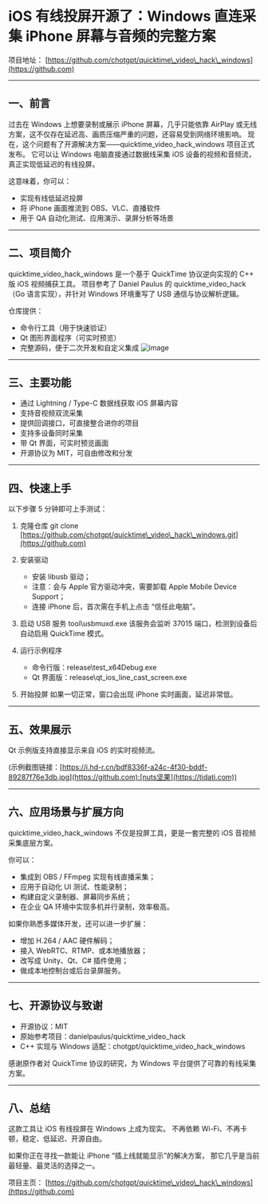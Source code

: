 # iOS 有线投屏开源了：Windows 直连采集 iPhone 屏幕与音频的完整方案

项目地址：
[https://github.com/chotgpt/quicktime\_video\_hack\_windows](https://github.com)

---

## 一、前言

过去在 Windows 上想要录制或展示 iPhone 屏幕，几乎只能依靠 AirPlay 或无线方案，这不仅存在延迟高、画质压缩严重的问题，还容易受到网络环境影响。
现在，这个问题有了开源解决方案——quicktime\_video\_hack\_windows 项目正式发布。
它可以让 Windows 电脑直接通过数据线采集 iOS 设备的视频和音频流，真正实现低延迟的有线投屏。

这意味着，你可以：

* 实现有线低延迟投屏
* 将 iPhone 画面推流到 OBS、VLC、直播软件
* 用于 QA 自动化测试、应用演示、录屏分析等场景

---

## 二、项目简介

quicktime\_video\_hack\_windows 是一个基于 QuickTime 协议逆向实现的 C++ 版 iOS 视频捕获工具。
项目参考了 Daniel Paulus 的 quicktime\_video\_hack（Go 语言实现），并针对 Windows 环境重写了 USB 通信与协议解析逻辑。

仓库提供：

* 命令行工具（用于快速验证）
* Qt 图形界面程序（可实时预览）
* 完整源码，便于二次开发和自定义集成
  ![image]()

---

## 三、主要功能

* 通过 Lightning / Type-C 数据线获取 iOS 屏幕内容
* 支持音视频双流采集
* 提供回调接口，可直接整合进你的项目
* 支持多设备同时采集
* 带 Qt 界面，可实时预览画面
* 开源协议为 MIT，可自由修改和分发

---

## 四、快速上手

以下步骤 5 分钟即可上手测试：

1. 克隆仓库
   git clone [https://github.com/chotgpt/quicktime\_video\_hack\_windows.git](https://github.com)
2. 安装驱动

   * 安装 libusb 驱动；
   * 注意：会与 Apple 官方驱动冲突，需要卸载 Apple Mobile Device Support；
   * 连接 iPhone 后，首次需在手机上点击 “信任此电脑”。
3. 启动 USB 服务
   tool\usbmuxd.exe
   该服务会监听 37015 端口，检测到设备后自动启用 QuickTime 模式。
4. 运行示例程序

   * 命令行版：release\test\_x64Debug.exe
   * Qt 界面版：release\qt\_ios\_line\_cast\_screen.exe
5. 开始投屏
   如果一切正常，窗口会出现 iPhone 实时画面，延迟非常低。

---

## 五、效果展示

Qt 示例版支持直接显示来自 iOS 的实时视频流。

(示例截图链接：[https://i.hd-r.cn/bdf8336f-a24c-4f30-bddf-89287f76e3db.jpg](https://github.com):[nuts坚果](https://tidati.com))

---

## 六、应用场景与扩展方向

quicktime\_video\_hack\_windows 不仅是投屏工具，更是一套完整的 iOS 音视频采集底层方案。

你可以：

* 集成到 OBS / FFmpeg 实现有线直播采集；
* 应用于自动化 UI 测试、性能录制；
* 构建自定义录制器、屏幕同步系统；
* 在企业 QA 环境中实现多机并行录制，效率极高。

如果你熟悉多媒体开发，还可以进一步扩展：

* 增加 H.264 / AAC 硬件解码；
* 接入 WebRTC、RTMP、或本地播放器；
* 改写成 Unity、Qt、C# 插件使用；
* 做成本地控制台或后台录屏服务。

---

## 七、开源协议与致谢

* 开源协议：MIT
* 原始参考项目：danielpaulus/quicktime\_video\_hack
* C++ 实现与 Windows 适配：chotgpt/quicktime\_video\_hack\_windows

感谢原作者对 QuickTime 协议的研究，为 Windows 平台提供了可靠的有线采集方案。

---

## 八、总结

这款工具让 iOS 有线投屏在 Windows 上成为现实。
不再依赖 Wi-Fi、不再卡顿，稳定、低延迟、开源自由。

如果你正在寻找一款能让 iPhone “插上线就能显示”的解决方案，
那它几乎是当前最轻量、最灵活的选择之一。

项目主页：
[https://github.com/chotgpt/quicktime\_video\_hack\_windows](https://github.com)
